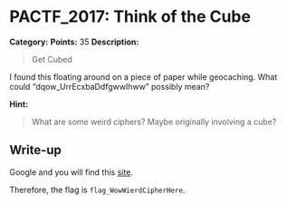 # PACTF_2017: Think of the Cube

**Category:**
**Points:** 35
**Description:**

>Get Cubed

I found this floating around on a piece of paper while geocaching. What could “dqow_UrrEcxbaDdfgwwIhww” possibly mean?

**Hint:**

>What are some weird ciphers? Maybe originally involving a cube?

## Write-up
Google and you will find this [site](http://www.geocachingtoolbox.com/index.php?page=trifidCipher).

Therefore, the flag is `flag_WowWierdCipherHere`.